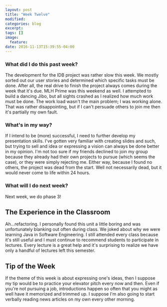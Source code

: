 ```yaml
---
layout: post
title: "Week Twelve"
modified: 
categories: blog
excerpt: 
tags: []
image: 
  feature:
date: 2016-11-13T15:39:55-04:00
---
```

### What did I do this past week?
The development for the IDB project was rather slow this week. We mostly sorted out our user stories and determined which specific tasks must be done. After all, the real drive to finish the project always comes during the week that it's due.
MLH Prime was this weekend as well. I attempted to build a dancing Jibo, but all sights crashed as I realized how much work must be done. The work load wasn't the main problem; I was working alone. That was rather disappointing, but if I can't persuade others to join me then it's partially my own fault.

### What's in my way?
If I intend to be (more) successful, I need to further develop my presentation skills. I've gotten very familiar with creating slides and such, but trying to sell and idea or expressing a vision can always be done better in my opinion. I'm not too sure if my friends declined to join my group because they already had their own projects to pursue (which seems the case), or they were simply rejecting me. Either way, because I found no others, the project was dead from the start. Well not necessarily dead, but it would never come to life within 24 hours.

### What will I do next week?
Next week, we do phase 3!

## The Experience in the Classroom
Ah...refactoring. I personally found this unit a little boring and was unfortunately blanking out often during class. We joked about why we were learning Java in Software Engineering. I still attended every class because it's still useful and I must continue to recommend students to participate in lectures. Every lecture is a great help and it's surprising to realize we have only a handful of lectures left this semester.

## Tip of the Week
If the theme of this week is about expressing one's ideas, then I suppose my tip would be to practice your elevator pitch every now and then. Even if you're not pursuing a job, introductions happen so often that you might as well have it memorized and trimmed up. I suppose I'm also going to start verbally reading news articles on my own every other morning.

